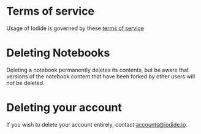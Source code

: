# Terms of service

Usage of Iodide is governed by these [terms of service](https://www.mozilla.org/about/legal/terms/mozilla)

# Deleting Notebooks

Deleting a notebook permanently deletes its contents, but be aware that versions of the notebook content that have been forked by other users will _not_ be deleted.

# Deleting your account

If you wish to delete your account entirely, contact <a href="mailto:accounts@iodide.io">accounts@iodide.io</a>.
